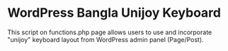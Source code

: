 # WordPress Bangla Unijoy Keyboard
This script on functions.php page allows users to use and incorporate "unijoy" keyboard layout from WordPress admin panel (Page/Post).
